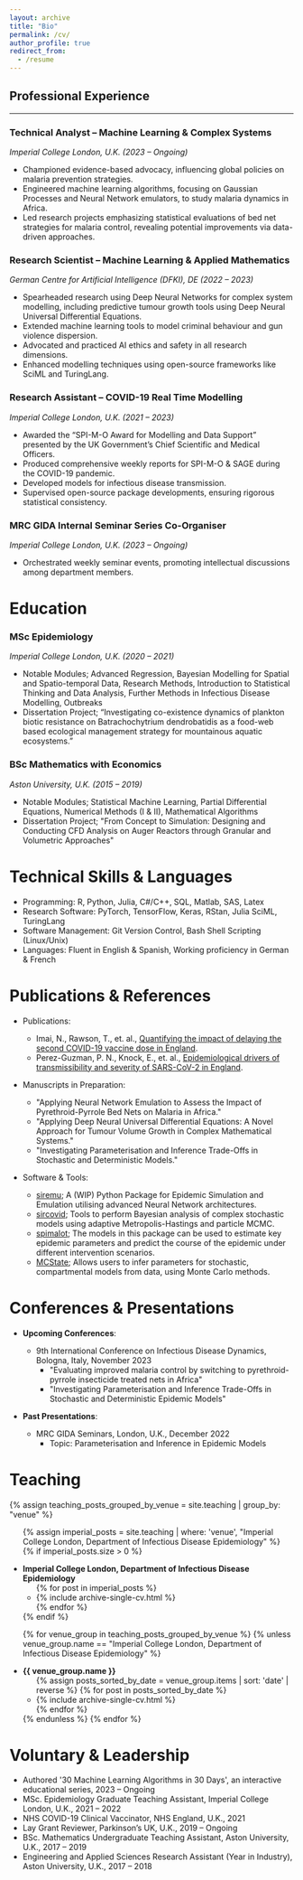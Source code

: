 ```yaml
---
layout: archive
title: "Bio"
permalink: /cv/
author_profile: true
redirect_from:
  - /resume
---
```


## Professional Experience
------
### Technical Analyst – Machine Learning & Complex Systems
*Imperial College London, U.K. (2023 – Ongoing)*
- Championed evidence-based advocacy, influencing global policies on malaria prevention strategies.
- Engineered machine learning algorithms, focusing on Gaussian Processes and Neural Network emulators, to study malaria dynamics in Africa.
- Led research projects emphasizing statistical evaluations of bed net strategies for malaria control, revealing potential improvements via data-driven approaches.
  
### Research Scientist – Machine Learning & Applied Mathematics
*German Centre for Artificial Intelligence (DFKI), DE (2022 – 2023)*
- Spearheaded research using Deep Neural Networks for complex system modelling, including predictive tumour growth tools using Deep Neural Universal Differential Equations.
- Extended machine learning tools to model criminal behaviour and gun violence dispersion.
- Advocated and practiced AI ethics and safety in all research dimensions.
- Enhanced modelling techniques using open-source frameworks like SciML and TuringLang.

### Research Assistant – COVID-19 Real Time Modelling
*Imperial College London, U.K. (2021 – 2023)*
- Awarded the “SPI-M-O Award for Modelling and Data Support” presented by the UK Government’s Chief Scientific and Medical Officers.
- Produced comprehensive weekly reports for SPI-M-O & SAGE during the COVID-19 pandemic.
- Developed models for infectious disease transmission.
- Supervised open-source package developments, ensuring rigorous statistical consistency.

### MRC GIDA Internal Seminar Series Co-Organiser
*Imperial College London, U.K. (2023 – Ongoing)*
- Orchestrated weekly seminar events, promoting intellectual discussions among department members.
  
Education
======
### MSc Epidemiology 
*Imperial College London, U.K. (2020 – 2021)*
  * Notable Modules; Advanced Regression, Bayesian Modelling for Spatial and Spatio-temporal Data, Research Methods, Introduction to Statistical Thinking and Data Analysis, Further Methods in Infectious Disease Modelling, Outbreaks
  * Dissertation Project; “Investigating co-existence dynamics of plankton biotic resistance on Batrachochytrium dendrobatidis as a food-web based ecological management strategy for mountainous aquatic ecosystems.”
  
### BSc Mathematics with Economics
*Aston University, U.K. (2015 – 2019)*
  * Notable Modules; Statistical Machine Learning, Partial Differential Equations, Numerical Methods (I & II), Mathematical Algorithms
  * Dissertation Project; "From Concept to Simulation: Designing and Conducting CFD Analysis on Auger Reactors through Granular and Volumetric Approaches"

Technical Skills & Languages
======
* Programming: R, Python, Julia, C#/C++, SQL, Matlab, SAS, Latex
* Research Software: PyTorch, TensorFlow, Keras, RStan, Julia SciML, TuringLang
* Software Management: Git Version Control, Bash Shell Scripting (Linux/Unix)
* Languages: Fluent in English & Spanish, Working proficiency in German & French

Publications & References
======
* Publications:
  * Imai, N., Rawson, T., et. al., [Quantifying the impact of delaying the second COVID-19 vaccine dose in England](https://doi.org/10.1016/S2468-2667(22)00337-1).
  * Perez-Guzman, P. N., Knock, E., et. al., [Epidemiological drivers of transmissibility and severity of SARS-CoV-2 in England](https://doi.org/10.1038/s41467-023-39661-5).

* Manuscripts in Preparation:
  * "Applying Neural Network Emulation to Assess the Impact of Pyrethroid-Pyrrole Bed Nets on Malaria in Africa."
  * "Applying Deep Neural Universal Differential Equations: A Novel Approach for Tumour Volume Growth in Complex Mathematical Systems."
  * "Investigating Parameterisation and Inference Trade-Offs in Stochastic and Deterministic Models."

* Software & Tools:
  * [siremu](https://github.com/epiyasin/siremu); A (WIP) Python Package for Epidemic Simulation and Emulation utilising advanced Neural Network architectures.
  * [sircovid](https://mrc-ide.github.io/sircovid/); Tools to perform Bayesian analysis of complex stochastic models using adaptive Metropolis-Hastings and particle MCMC.
  * [spimalot](https://mrc-ide.github.io/spimalot/); The models in this package can be used to estimate key epidemic parameters and predict the course of the epidemic under different intervention scenarios.
  * [MCState](https://mrc-ide.github.io/MCstate/); Allows users to infer parameters for stochastic, compartmental models from data, using Monte Carlo methods.

Conferences & Presentations
======
* **Upcoming Conferences**:
  * 9th International Conference on Infectious Disease Dynamics, Bologna, Italy, November 2023
    * "Evaluating improved malaria control by switching to pyrethroid-pyrrole insecticide treated nets in Africa"
    * "Investigating Parameterisation and Inference Trade-Offs in Stochastic and Deterministic Epidemic Models"

* **Past Presentations**:
  * MRC GIDA Seminars, London, U.K., December 2022
    * Topic: Parameterisation and Inference in Epidemic Models

Teaching
======
{% assign teaching_posts_grouped_by_venue = site.teaching | group_by: "venue" %}

<ul>

{% assign imperial_posts = site.teaching | where: 'venue', "Imperial College London, Department of Infectious Disease Epidemiology" %}
{% if imperial_posts.size > 0 %}
  <li><strong>Imperial College London, Department of Infectious Disease Epidemiology</strong>
    <ul>
      {% for post in imperial_posts %}
        <li>{% include archive-single-cv.html %}</li>
      {% endfor %}
    </ul>
  </li>
{% endif %}

{% for venue_group in teaching_posts_grouped_by_venue %}
  {% unless venue_group.name == "Imperial College London, Department of Infectious Disease Epidemiology" %}
    <li><strong>{{ venue_group.name }}</strong>
      <ul>
        {% assign posts_sorted_by_date = venue_group.items | sort: 'date' | reverse %}
        {% for post in posts_sorted_by_date %}
          <li>{% include archive-single-cv.html %}</li>
        {% endfor %}
      </ul>
    </li>
  {% endunless %}
{% endfor %}

</ul>

Voluntary & Leadership
======
* Authored '30 Machine Learning Algorithms in 30 Days', an interactive educational series, 2023 – Ongoing
* MSc. Epidemiology Graduate Teaching Assistant, Imperial College London, U.K., 2021 – 2022
* NHS COVID-19 Clinical Vaccinator, NHS England, U.K., 2021
* Lay Grant Reviewer, Parkinson’s UK, U.K., 2019 – Ongoing
* BSc. Mathematics Undergraduate Teaching Assistant, Aston University, U.K., 2017 – 2019
* Engineering and Applied Sciences Research Assistant (Year in Industry), Aston University, U.K., 2017 – 2018

